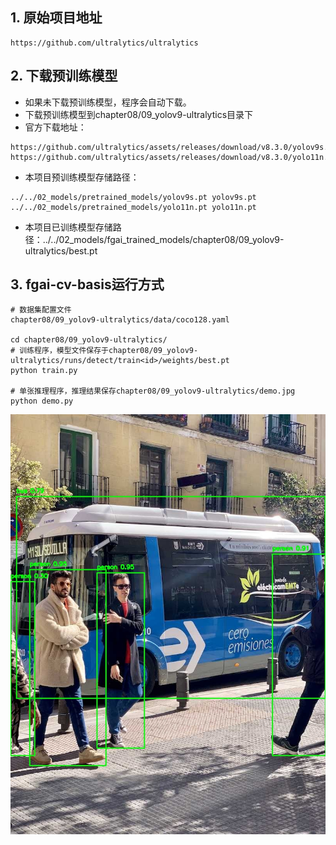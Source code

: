 ## 1. 原始项目地址
```
https://github.com/ultralytics/ultralytics
```
## 2. 下载预训练模型
- 如果未下载预训练模型，程序会自动下载。
- 下载预训练模型到chapter08/09_yolov9-ultralytics目录下
- 官方下载地址： 
```
https://github.com/ultralytics/assets/releases/download/v8.3.0/yolov9s.pt
https://github.com/ultralytics/assets/releases/download/v8.3.0/yolo11n.pt
```
- 本项目预训练模型存储路径：
```
../../02_models/pretrained_models/yolov9s.pt yolov9s.pt
../../02_models/pretrained_models/yolo11n.pt yolo11n.pt
```
- 本项目已训练模型存储路径：../../02_models/fgai_trained_models/chapter08/09_yolov9-ultralytics/best.pt
## 3. fgai-cv-basis运行方式
```
# 数据集配置文件
chapter08/09_yolov9-ultralytics/data/coco128.yaml

cd chapter08/09_yolov9-ultralytics/
# 训练程序，模型文件保存于chapter08/09_yolov9-ultralytics/runs/detect/train<id>/weights/best.pt
python train.py

# 单张推理程序，推理结果保存chapter08/09_yolov9-ultralytics/demo.jpg
python demo.py
```

![alt text](demo.jpg)